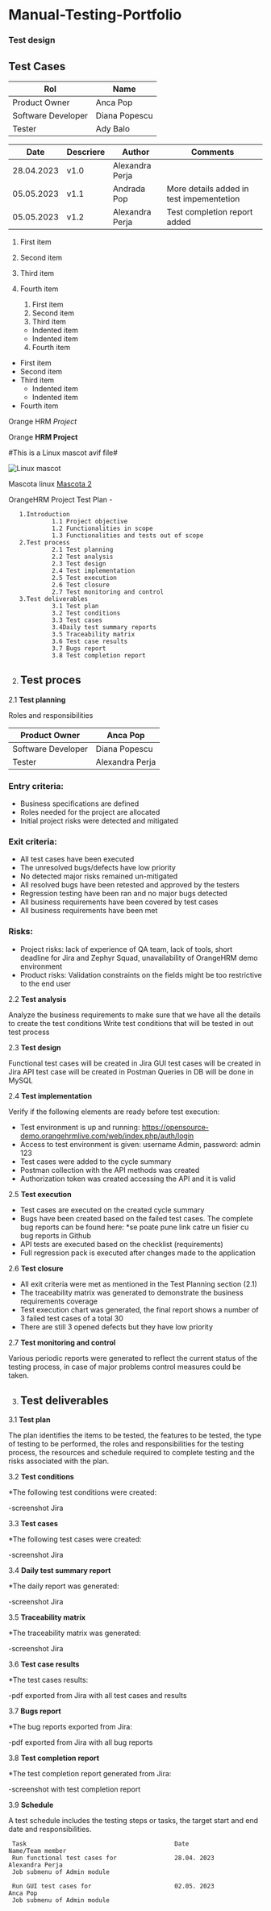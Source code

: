  # Manual-Testing-Portfolio
### Test design
<h2>Test Cases</h2>

| Rol  | Name  |
|---|---|
| Product Owner | Anca Pop |
| Software Developer| Diana Popescu|
| Tester | Ady Balo |

| Date  | Descriere | Author | Comments |
|---|---|---|---|
| 28.04.2023 | v1.0 | Alexandra Perja |
| 05.05.2023 | v1.1 | Andrada Pop | More details added in test impementetion |
| 05.05.2023 | v1.2 | Alexandra Perja | Test completion report added |

1. First item
2. Second item
3. Third item
4. Fourth item


   1. First item
   2. Second item
   3. Third item
     - Indented item
     -  Indented item
   4. Fourth item
 
 - First item
- Second item
- Third item
    - Indented item
    - Indented item
- Fourth item

Orange HRM *Project*

Orange **HRM Project**

#This is a Linux mascot avif file#


![Linux mascot](tux.avif)


Mascota linux [ Mascota 2 ](https://raw.githubusercontent.com/Ady-Balo/Proiect-Practic-Testare-Manuala/main/tux2.avif)



OrangeHRM Project
Test Plan -



       1.Introduction 
                1.1 Project objective
                1.2 Functionalities in scope
                1.3 Functionalities and tests out of scope
       2.Test process 
                2.1 Test planning
                2.2 Test analysis
                2.3 Test design
                2.4 Test implementation
                2.5 Test execution
                2.6 Test closure
                2.7 Test monitoring and control 
       3.Test deliverables 
                3.1 Test plan
                3.2 Test conditions
                3.3 Test cases
                3.4Daily test summary reports
                3.5 Traceability matrix
                3.6 Test case results
                3.7 Bugs report
                3.8 Test completion report
                
              
2. ## Test proces


2.1 **Test planning**
 
  
 Roles and responsibilities
 
  | Product Owner | Anca Pop |
  |---|---|
  | Software Developer | Diana Popescu |
  | Tester | Alexandra Perja |     
                   
                
### Entry criteria:
  - Business specifications are defined 
  - Roles needed for the project are allocated 
  - Initial project risks were detected and mitigated 

### Exit criteria:
  - All test cases have been executed 
  - The unresolved bugs/defects have low priority 
  -  No detected major risks remained un-mitigated 
  -  All resolved bugs have been retested and approved by the testers
  -  Regression testing have been ran and no major bugs detected  
  -  All business requirements have been covered by test cases 
  -  All business requirements have been met 
    
### Risks:
  -  Project risks: lack of experience of QA team, lack of tools, short deadline for Jira and Zephyr Squad, unavailability of OrangeHRM demo environment
  -  Product risks: Validation constraints on the fields might be too restrictive to the end user 
  

2.2 **Test analysis** 

Analyze the business requirements to make sure that we have all the details to create the test conditions 
Write test conditions that will be tested in out test process 

2.3 **Test design**

Functional test cases will be created in Jira 
GUI test cases will be created in Jira 
API test case will be created in Postman 
Queries in DB will be done in MySQL

2.4 **Test implementation**

Verify if the following elements are ready before test execution:
  - Test environment is up and running: https://opensource-demo.orangehrmlive.com/web/index.php/auth/login 
  - Access to test environment is given: username Admin, password: admin 123
  - Test cases were added to the cycle summary 
  - Postman collection with the API methods was created 
  - Authorization token was created accessing the API and it is valid 

2.5 **Test execution**

  - Test cases are executed on the created cycle summary 
  - Bugs have been created based on the failed test cases. The complete bug reports can be found here: *se poate pune link catre un fisier cu bug reports in Github 
  - API tests are executed based on the checklist (requirements)
  - Full regression pack is executed after changes made to the application

2.6 **Test closure**

 - All exit criteria were met as mentioned in the Test Planning section (2.1)
 - The traceability matrix was generated to demonstrate the business requirements coverage
 - Test execution chart was generated, the final report shows a number of 3 failed test cases of a total 30
 - There are still 3 opened defects but they have low priority

2.7 **Test monitoring and control**

Various periodic reports were generated to reflect the current status of the testing process, in case of major problems control measures could be taken.

3. ## Test deliverables

  3.1 **Test plan**
  
The plan identifies the items to be tested, the features to be tested, the type of testing to be performed, the roles and responsibilities for the testing process, the resources and schedule required to complete testing and the risks associated with the plan. 

  3.2 **Test conditions**
  
*The following test conditions were created:

-screenshot Jira 

  3.3 **Test cases**
  
*The following test cases were created: 

-screenshot Jira 

  3.4 **Daily test summary report**
  
*The daily report was generated: 

-screenshot Jira 

  3.5 **Traceability matrix**
  
*The traceability matrix was generated: 

-screenshot Jira

  3.6 **Test case results**
  
*The test cases results:

-pdf exported from Jira with all test cases and results

  3.7 **Bugs report**
  
*The bug reports exported from Jira:

-pdf exported from Jira with all bug reports

  3.8 **Test completion report**
  
*The test completion report generated from Jira:

-screenshot with test completion report 

   3.9  **Schedule** 
   
   A test schedule includes the testing steps or tasks, the target start and end date and responsibilities. 

     Task                                         Date                                   Name/Team member
     Run functional test cases for                28.04. 2023                            Alexandra Perja
     Job submenu of Admin module 

     Run GUI test cases for                       02.05. 2023                            Anca Pop 
     Job submenu of Admin module 






                
                
                
                
                

